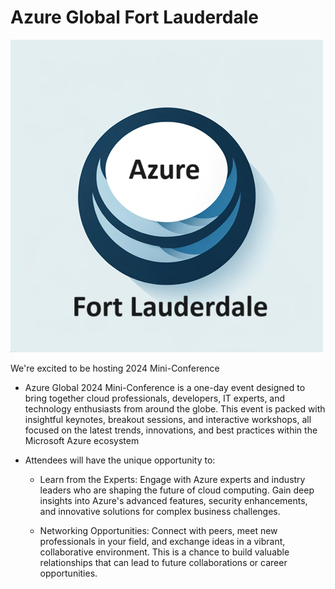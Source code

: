 # Azure Global Fort Lauderdale

![Azure Global Fort Lauderdale](AzureGlobalFortLauderdale.png)

We're excited to be hosting 2024 Mini-Conference

* Azure Global 2024 Mini-Conference is a one-day event designed to bring together cloud professionals, developers, IT experts, and technology enthusiasts from around the globe. This event is packed with insightful keynotes, breakout sessions, and interactive workshops, all focused on the latest trends, innovations, and best practices within the Microsoft Azure ecosystem

* Attendees will have the unique opportunity to:
    * Learn from the Experts: Engage with Azure experts and industry leaders who are shaping the future of cloud computing. Gain deep insights into Azure's advanced features, security enhancements, and innovative solutions for complex business challenges.

    * Networking Opportunities: Connect with peers, meet new professionals in your field, and exchange ideas in a vibrant, collaborative environment. This is a chance to build valuable relationships that can lead to future collaborations or career opportunities.
